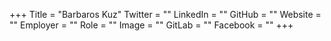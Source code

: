 +++
Title = "Barbaros Kuz"
Twitter = ""
LinkedIn = ""
GitHub = ""
Website = ""
Employer = ""
Role = ""
Image = ""
GitLab = ""
Facebook = ""
+++
